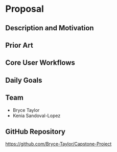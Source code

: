 # Proposal
## Description and Motivation

## Prior Art

## Core User Workflows

## Daily Goals

## Team
- Bryce Taylor
- Kenia Sandoval-Lopez

## GitHub Repository 
https://github.com/Bryce-Taylor/Capstone-Project